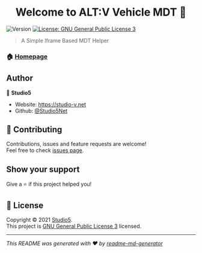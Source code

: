 <h1 align="center">Welcome to ALT:V Vehicle MDT 👋</h1>
<p>
  <img alt="Version" src="https://img.shields.io/badge/version-1.0.0-blue.svg?cacheSeconds=2592000" />
  <a href="https://www.gnu.org/licenses/gpl-3.0.de.html" target="_blank">
    <img alt="License: GNU General Public License 3" src="https://img.shields.io/badge/License-GNU General Public License 3-yellow.svg" />
  </a>
</p>

> A Simple Iframe Based MDT Helper

### 🏠 [Homepage](https://studio-v.net)

## Author

👤 **Studio5**

* Website: https://studio-v.net
* Github: [@Studio5Net](https://github.com/Studio5Net)

## 🤝 Contributing

Contributions, issues and feature requests are welcome!<br />Feel free to check [issues page](https://github.com/Studio5Net/ALT-V-vehicle-MDT/issues). 

## Show your support

Give a ⭐️ if this project helped you!

## 📝 License

Copyright © 2021 [Studio5](https://github.com/Studio5Net).<br />
This project is [GNU General Public License 3](https://www.gnu.org/licenses/gpl-3.0.de.html) licensed.

***
_This README was generated with ❤️ by [readme-md-generator](https://github.com/kefranabg/readme-md-generator)_